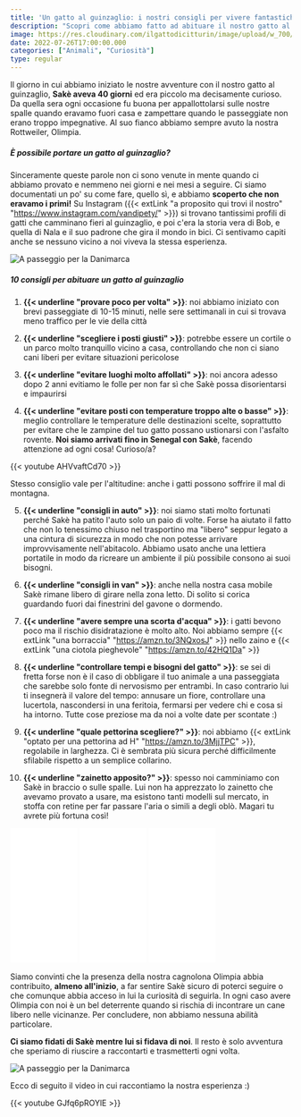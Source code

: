 ```yaml
---
title: 'Un gatto al guinzaglio: i nostri consigli per vivere fantastiche avventure' 
description: "Scopri come abbiamo fatto ad abituare il nostro gatto al guinzaglio! Alcuni consigli e il perché di questa scelta!"
image: https://res.cloudinary.com/ilgattodicitturin/image/upload/w_700/f_auto,q_auto:eco/v1688983876/Articoli/Sicilia/valle-dei-templi-tempio-gatto_bdlwdd.jpg
date: 2022-07-26T17:00:00.000
categories: ["Animali", "Curiosità"]
type: regular
---
```

Il giorno in cui abbiamo iniziato le nostre avventure con il nostro gatto al guinzaglio, **Sakè aveva 40 giorni** ed era piccolo ma decisamente curioso. Da quella sera ogni occasione fu buona per appallottolarsi sulle nostre spalle quando eravamo fuori casa e zampettare quando le passeggiate non erano troppo impegnative. Al suo fianco abbiamo sempre avuto la nostra Rottweiler, Olimpia. 

##### È possibile portare un gatto al guinzaglio?
Sinceramente queste parole non ci sono venute in mente quando ci abbiamo provato e nemmeno nei giorni e nei mesi a seguire. Ci siamo documentati un po' su come fare, quello sì, e abbiamo **scoperto che non eravamo i primi!** Su Instagram ({{< extLink "a proposito qui trovi il nostro" "https://www.instagram.com/vandipety/" >}}) si trovano tantissimi profili di gatti che camminano fieri al guinzaglio, e poi c'era la storia vera di Bob, e quella di Nala e il suo padrone che gira il mondo in bici. Ci sentivamo capiti anche se nessuno vicino a noi viveva la stessa esperienza.

![A passeggio per la Danimarca](https://res.cloudinary.com/ilgattodicitturin/image/upload/w_700/f_auto,q_auto:eco/v1658859422/Articoli/gatto_guinzaglio_2_v7bb9k.jpg)

##### 10 consigli per abituare un gatto al guinzaglio

1. **{{< underline "provare poco per volta" >}}**: noi abbiamo iniziato con brevi passeggiate di 10-15 minuti, nelle sere settimanali in cui si trovava meno traffico per le vie della città

2. **{{< underline "scegliere i posti giusti" >}}**: potrebbe essere un cortile o un parco molto tranquillo vicino a casa, controllando che non ci siano cani liberi per evitare situazioni pericolose

3. **{{< underline "evitare luoghi molto affollati" >}}**: noi ancora adesso dopo 2 anni evitiamo le folle per non far sì che Sakè possa disorientarsi e impaurirsi

4. **{{< underline "evitare posti con temperature troppo alte o basse" >}}**: meglio controllare le temperature delle destinazioni scelte, soprattutto per evitare che le zampine del tuo gatto possano ustionarsi con l'asfalto rovente. **Noi siamo arrivati fino in Senegal con Sakè**, facendo attenzione ad ogni cosa! Curioso/a?

{{< youtube AHVvaftCd70 >}}

Stesso consiglio vale per l'altitudine: anche i gatti possono soffrire il mal di montagna.

5. **{{< underline "consigli in auto" >}}**: noi siamo stati molto fortunati perché Sakè ha patito l'auto solo un paio di volte. Forse ha aiutato il fatto che non lo tenessimo chiuso nel trasportino ma "libero" seppur legato a una cintura di sicurezza in modo che non potesse arrivare improvvisamente nell'abitacolo. Abbiamo usato anche una lettiera portatile in modo da ricreare un ambiente il più possibile consono ai suoi bisogni.

6. **{{< underline "consigli in van" >}}**: anche nella nostra casa mobile Sakè rimane libero di girare nella zona letto. Di solito si corica guardando fuori dai finestrini del gavone o dormendo.

7. **{{< underline "avere sempre una scorta d'acqua" >}}**: i gatti bevono poco ma il rischio disidratazione è molto alto. Noi abbiamo sempre {{< extLink "una borraccia" "https://amzn.to/3NQxosJ" >}} nello zaino e {{< extLink "una ciotola pieghevole" "https://amzn.to/42HQ1Da" >}}

8. **{{< underline "controllare tempi e bisogni del gatto" >}}**: se sei di fretta forse non è il caso di obbligare il tuo animale a una passeggiata che sarebbe solo fonte di nervosismo per entrambi. 
In caso contrario lui ti insegnerà il valore del tempo: annusare un fiore, controllare una lucertola, nascondersi in una feritoia, fermarsi per vedere chi e cosa si ha intorno. Tutte cose preziose ma da noi a volte date per scontate :)

9. **{{< underline "quale pettorina scegliere?" >}}**: noi abbiamo {{< extLink "optato per una pettorina ad H" "https://amzn.to/3MjjTPC" >}}, regolabile in larghezza. Ci è sembrata più sicura perché difficilmente sfilabile rispetto a un semplice collarino.

10.   **{{< underline "zainetto apposito?" >}}**: spesso noi camminiamo con Sakè in braccio o sulle spalle. Lui non ha apprezzato lo zainetto che avevamo provato a usare, ma esistono tanti modelli sul mercato, in stoffa con retine per far passare l'aria o simili a degli oblò. Magari tu avrete più fortuna così!


<!-- link -->
<iframe sandbox="allow-popups allow-scripts allow-modals allow-forms allow-same-origin" style="width:120px;height:240px;" marginwidth="0" marginheight="0" scrolling="no" frameborder="0" src="//rcm-eu.amazon-adsystem.com/e/cm?lt1=_blank&bc1=000000&IS2=1&bg1=FFFFFF&fc1=000000&lc1=0000FF&t=vandipety-21&language=it_IT&o=29&p=8&l=as4&m=amazon&f=ifr&ref=as_ss_li_til&asins=B0B1WHMV1Z&linkId=365487f0fbb28f123d7df73efd10498a"></iframe>
<iframe sandbox="allow-popups allow-scripts allow-modals allow-forms allow-same-origin" style="width:120px;height:240px;" marginwidth="0" marginheight="0" scrolling="no" frameborder="0" src="//rcm-eu.amazon-adsystem.com/e/cm?lt1=_blank&bc1=000000&IS2=1&bg1=FFFFFF&fc1=000000&lc1=0000FF&t=vandipety-21&language=it_IT&o=29&p=8&l=as4&m=amazon&f=ifr&ref=as_ss_li_til&asins=B07Q1BQMRN&linkId=c6ccd05866a210053e18e29a304d60b5"></iframe>
<iframe sandbox="allow-popups allow-scripts allow-modals allow-forms allow-same-origin" style="width:120px;height:240px;" marginwidth="0" marginheight="0" scrolling="no" frameborder="0" src="//rcm-eu.amazon-adsystem.com/e/cm?lt1=_blank&bc1=000000&IS2=1&bg1=FFFFFF&fc1=000000&lc1=0000FF&t=vandipety-21&language=it_IT&o=29&p=8&l=as4&m=amazon&f=ifr&ref=as_ss_li_til&asins=B084ZHWM3V&linkId=c55444b93c6c5cf179c64e14de7a854d"></iframe>

Siamo convinti che la presenza della nostra cagnolona Olimpia abbia contribuito, **almeno all'inizio**, a far sentire Sakè sicuro di poterci seguire o che comunque abbia acceso in lui la curiosità di seguirla. In ogni caso avere Olimpia con noi è un bel deterrente quando si rischia di incontrare un cane libero nelle vicinanze.
Per concludere, non abbiamo nessuna abilità particolare. 

**Ci siamo fidati di Sakè mentre lui si fidava di noi**. Il resto è solo avventura che speriamo di riuscire a raccontarti e trasmetterti ogni volta.

![A passeggio per la Danimarca](https://res.cloudinary.com/ilgattodicitturin/image/upload/w_700/f_auto,q_auto:eco/v1658859432/Articoli/gatto_gunzaglio_zceav5.jpg)

Ecco di seguito il video in cui raccontiamo la nostra esperienza :)

{{< youtube GJfq6pROYlE >}}
